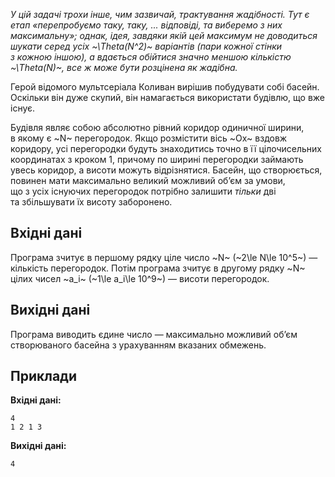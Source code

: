 *У цій задачі трохи інше, чим зазвичай, трактування жадібності. Тут є етап «перепробуємо таку, таку, ... відповіді, та&nbsp;виберемо з&nbsp;них максимальну»; однак, ідея, завдяки якій цей максимум не&nbsp;доводиться шукати серед усіх ~\Theta(N^2)~ варіантів (пари кожної стінки з&nbsp;кожною іншою), а&nbsp;вдається обійтися значно меншою кількістю ~\Theta(N)~, все ж&nbsp;може бути розцінена як&nbsp;жадібна.*

Герой відомого мультсеріала Коливан вирішив побудувати собі басейн. Оскільки він дуже скупий, він намагається використати будівлю, що&nbsp;вже існує.

Будівля являє собою абсолютно рівний коридор одиничної ширини, в&nbsp;якому є ~N~ перегородок. Якщо розмістити вісь ~Ox~ вздовж коридору, усі перегородки будуть знаходитись точно в&nbsp;її цілочисельних координатах з&nbsp;кроком 1, причому по&nbsp;ширині перегородки займають увесь коридор, а&nbsp;висоти можуть відрізнятися. Басейн, що&nbsp;створюється, повинен мати максимально великий можливий об’єм за&nbsp;умови, що&nbsp;з&nbsp;усіх існуючих перегородок потрібно залишити *тільки* дві та&nbsp;збільшувати їх висоту заборонено.

## Вхідні дані
Програма зчитує в&nbsp;першому рядку ціле число ~N~ (~2\le N\le 10^5~) — кількість перегородок. Потім програма зчитує в&nbsp;другому рядку ~N~ цілих чисел ~a_i~ (~1\le a_i\le 10^9~) — висоти перегородок.

## Вихідні дані
Програма виводить єдине число — максимально можливий об’єм створюваного басейна з&nbsp;урахуванням вказаних обмежень.

## Приклади
**Вхідні дані:**
```
4
1 2 1 3
```

**Вихідні дані:**
```
4
```
